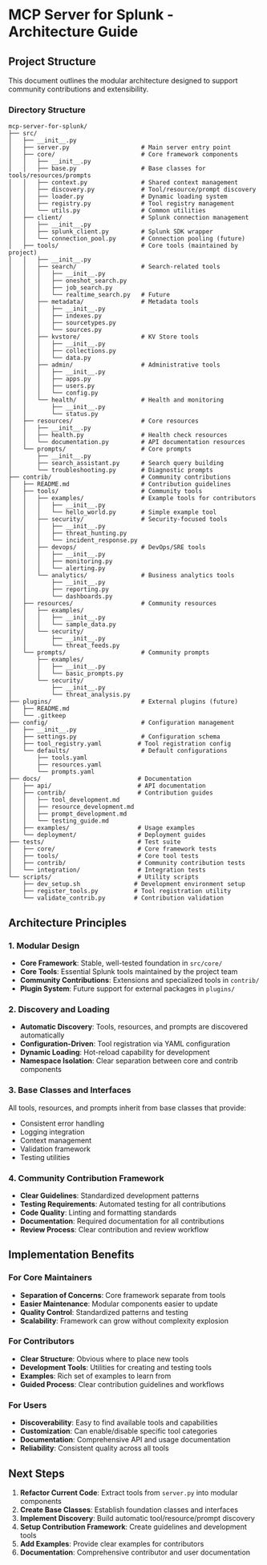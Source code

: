 # MCP Server for Splunk - Architecture Guide

## Project Structure

This document outlines the modular architecture designed to support community contributions and extensibility.

### Directory Structure

```
mcp-server-for-splunk/
├── src/
│   ├── __init__.py
│   ├── server.py                    # Main server entry point
│   ├── core/                        # Core framework components
│   │   ├── __init__.py
│   │   ├── base.py                  # Base classes for tools/resources/prompts
│   │   ├── context.py               # Shared context management
│   │   ├── discovery.py             # Tool/resource/prompt discovery
│   │   ├── loader.py                # Dynamic loading system
│   │   ├── registry.py              # Tool registry management
│   │   └── utils.py                 # Common utilities
│   ├── client/                      # Splunk connection management
│   │   ├── __init__.py
│   │   ├── splunk_client.py         # Splunk SDK wrapper
│   │   └── connection_pool.py       # Connection pooling (future)
│   ├── tools/                       # Core tools (maintained by project)
│   │   ├── __init__.py
│   │   ├── search/                  # Search-related tools
│   │   │   ├── __init__.py
│   │   │   ├── oneshot_search.py
│   │   │   ├── job_search.py
│   │   │   └── realtime_search.py   # Future
│   │   ├── metadata/                # Metadata tools
│   │   │   ├── __init__.py
│   │   │   ├── indexes.py
│   │   │   ├── sourcetypes.py
│   │   │   └── sources.py
│   │   ├── kvstore/                 # KV Store tools
│   │   │   ├── __init__.py
│   │   │   ├── collections.py
│   │   │   └── data.py
│   │   ├── admin/                   # Administrative tools
│   │   │   ├── __init__.py
│   │   │   ├── apps.py
│   │   │   ├── users.py
│   │   │   └── config.py
│   │   └── health/                  # Health and monitoring
│   │       ├── __init__.py
│   │       └── status.py
│   ├── resources/                   # Core resources
│   │   ├── __init__.py
│   │   ├── health.py                # Health check resources
│   │   └── documentation.py         # API documentation resources
│   └── prompts/                     # Core prompts
│       ├── __init__.py
│       ├── search_assistant.py      # Search query building
│       └── troubleshooting.py       # Diagnostic prompts
├── contrib/                         # Community contributions
│   ├── README.md                    # Contribution guidelines
│   ├── tools/                       # Community tools
│   │   ├── examples/                # Example tools for contributors
│   │   │   ├── __init__.py
│   │   │   └── hello_world.py       # Simple example tool
│   │   ├── security/                # Security-focused tools
│   │   │   ├── __init__.py
│   │   │   ├── threat_hunting.py
│   │   │   └── incident_response.py
│   │   ├── devops/                  # DevOps/SRE tools
│   │   │   ├── __init__.py
│   │   │   ├── monitoring.py
│   │   │   └── alerting.py
│   │   └── analytics/               # Business analytics tools
│   │       ├── __init__.py
│   │       ├── reporting.py
│   │       └── dashboards.py
│   ├── resources/                   # Community resources
│   │   ├── examples/
│   │   │   ├── __init__.py
│   │   │   └── sample_data.py
│   │   └── security/
│   │       ├── __init__.py
│   │       └── threat_feeds.py
│   └── prompts/                     # Community prompts
│       ├── examples/
│       │   ├── __init__.py
│       │   └── basic_prompts.py
│       └── security/
│           ├── __init__.py
│           └── threat_analysis.py
├── plugins/                         # External plugins (future)
│   ├── README.md
│   └── .gitkeep
├── config/                          # Configuration management
│   ├── __init__.py
│   ├── settings.py                  # Configuration schema
│   ├── tool_registry.yaml          # Tool registration config
│   └── defaults/                    # Default configurations
│       ├── tools.yaml
│       ├── resources.yaml
│       └── prompts.yaml
├── docs/                           # Documentation
│   ├── api/                        # API documentation
│   ├── contrib/                    # Contribution guides
│   │   ├── tool_development.md
│   │   ├── resource_development.md
│   │   ├── prompt_development.md
│   │   └── testing_guide.md
│   ├── examples/                   # Usage examples
│   └── deployment/                 # Deployment guides
├── tests/                          # Test suite
│   ├── core/                       # Core framework tests
│   ├── tools/                      # Core tool tests
│   ├── contrib/                    # Community contribution tests
│   └── integration/                # Integration tests
└── scripts/                        # Utility scripts
    ├── dev_setup.sh               # Development environment setup
    ├── register_tools.py          # Tool registration utility
    └── validate_contrib.py        # Contribution validation
```

## Architecture Principles

### 1. Modular Design
- **Core Framework**: Stable, well-tested foundation in `src/core/`
- **Core Tools**: Essential Splunk tools maintained by the project team
- **Community Contributions**: Extensions and specialized tools in `contrib/`
- **Plugin System**: Future support for external packages in `plugins/`

### 2. Discovery and Loading
- **Automatic Discovery**: Tools, resources, and prompts are discovered automatically
- **Configuration-Driven**: Tool registration via YAML configuration
- **Dynamic Loading**: Hot-reload capability for development
- **Namespace Isolation**: Clear separation between core and contrib components

### 3. Base Classes and Interfaces
All tools, resources, and prompts inherit from base classes that provide:
- Consistent error handling
- Logging integration
- Context management
- Validation framework
- Testing utilities

### 4. Community Contribution Framework
- **Clear Guidelines**: Standardized development patterns
- **Testing Requirements**: Automated testing for all contributions
- **Code Quality**: Linting and formatting standards
- **Documentation**: Required documentation for all contributions
- **Review Process**: Clear contribution and review workflow

## Implementation Benefits

### For Core Maintainers
- **Separation of Concerns**: Core framework separate from tools
- **Easier Maintenance**: Modular components easier to update
- **Quality Control**: Standardized patterns and testing
- **Scalability**: Framework can grow without complexity explosion

### For Contributors
- **Clear Structure**: Obvious where to place new tools
- **Development Tools**: Utilities for creating and testing tools
- **Examples**: Rich set of examples to learn from
- **Guided Process**: Clear contribution guidelines and workflows

### For Users
- **Discoverability**: Easy to find available tools and capabilities
- **Customization**: Can enable/disable specific tool categories
- **Documentation**: Comprehensive API and usage documentation
- **Reliability**: Consistent quality across all tools

## Next Steps

1. **Refactor Current Code**: Extract tools from `server.py` into modular components
2. **Create Base Classes**: Establish foundation classes and interfaces
3. **Implement Discovery**: Build automatic tool/resource/prompt discovery
4. **Setup Contribution Framework**: Create guidelines and development tools
5. **Add Examples**: Provide clear examples for contributors
6. **Documentation**: Comprehensive contributor and user documentation 